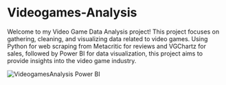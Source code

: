 # Videogames-Analysis

Welcome to my Video Game Data Analysis project! This project focuses on gathering, cleaning, and visualizing data related to video games. Using Python for web scraping from Metacritic for reviews and VGChartz for sales, followed by Power BI for data visualization, this project aims to provide insights into the video game industry.


![VideogamesAnalysis Power BI](https://github.com/laurascocco/Videogames-Analysis/assets/149379251/b1c70b7a-bb6c-4829-9d3f-3aaca3f25b2f)
